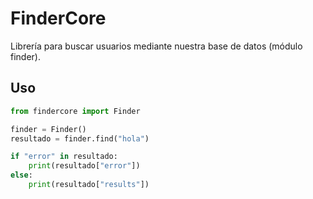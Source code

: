 # FinderCore

Librería para buscar usuarios mediante nuestra base de datos (módulo finder).

## Uso

```python
from findercore import Finder

finder = Finder()
resultado = finder.find("hola")

if "error" in resultado:
    print(resultado["error"])
else:
    print(resultado["results"])
